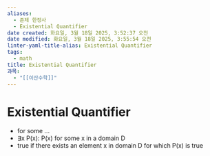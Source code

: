 ```yaml
---
aliases:
  - 존제 한정사
  - Existential Quantifier
date created: 화요일, 3월 18일 2025, 3:52:37 오전
date modified: 화요일, 3월 18일 2025, 3:55:54 오전
linter-yaml-title-alias: Existential Quantifier
tags:
  - math
title: Existential Quantifier
과목:
  - "[[이산수학]]"
---
```


# Existential Quantifier
- for some ... 
- ∃x P(x): P(x) for some x in a domain D 
- true if there exists an element x in domain D for which P(x) is true 